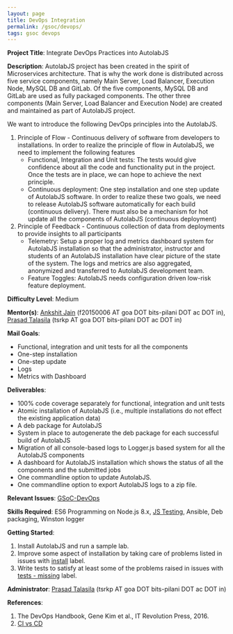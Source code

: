 ```yaml
---
layout: page
title: DevOps Integration
permalink: /gsoc/devops/
tags: gsoc devops
---
```

**Project Title**: Integrate DevOps Practices into AutolabJS

**Description**: AutolabJS project has been created in the spirit of Microservices architecture. That is why the work done is distributed across five service components, namely Main Server, Load Balancer, Execution Node, MySQL DB and GitLab. Of the five components, MySQL DB and GitLab are used as fully packaged components. The other three components (Main Server, Load Balancer and Execution Node) are created and maintained as part of AutolabJS project.

We want to introduce the following DevOps principles into the AutolabJS.
1. Principle of Flow - Continuous delivery of software from developers to installations. In order to realize the principle of flow in AutolabJS, we need to implement the following features
    * Functional, Integration and Unit tests: The tests would give confidence about all the code and functionality put in the project. Once the tests are in place, we can hope to achieve the next principle.
    * Continuous deployment: One step installation and one step update of AutolabJS software. In order to realize these two goals, we need to release AutolabJS software automatically for each build (continuous delivery). There must also be a mechanism for hot update all the components of AutolabJS (continuous deployment)  
1. Principle of Feedback - Continuous collection of data from deployments to provide insights to all participants
    * Telemetry: Setup a proper log and metrics dashboard system for AutolabJS installation so that the administrator, instructor and students of an AutolabJS installation have clear picture of the state of the system. The logs and metrics are also aggregated, anonymized and transferred to AutolabJS development team.
    * Feature Toggles: AutolabJS needs configuration driven low-risk feature deployment.

**Difficulty Level**: Medium

**Mentor(s)**: [Ankshit Jain](https://github.com/AnkshitJain) (f20150006 AT goa DOT bits-pilani DOT ac DOT in), [Prasad Talasila](https://github.com/prasadtalasila) (tsrkp AT goa DOT bits-pilani DOT ac DOT in)

**Mail Goals**:
* Functional, integration and unit tests for all the components
* One-step installation
* One-step update
* Logs
* Metrics with Dashboard

**Deliverables**:
* 100% code coverage separately for functional, integration and unit tests
* Atomic installation of AutolabJS (i.e., multiple installations do not effect the existing application data)
* A deb package for AutolabJS
* System in place to autogenerate the deb package for each successful build of AutolabJS
* Migration of all console-based logs to Logger.js based system for all the AutolabJS components
* A dashboard for AutolabJS installation which shows the status of all the components and the submitted jobs
* One commandline option to update AutolabJS.
* One commandline option to export AutolabJS logs to a zip file.

**Relevant Issues**: [GSoC-DevOps](https://github.com/AutolabJS/AutolabJS/labels/GSoC-DevOps)

**Skills Required**: ES6 Programming on Node.js 8.x, [JS Testing](https://github.com/AutolabJS/AutolabJS/wiki/Testing), Ansible, Deb packaging, Winston logger

**Getting Started**:
1. Install AutolabJS and run a sample lab.
1. Improve some aspect of installation by taking care of problems listed in issues with [install](https://github.com/AutolabJS/AutolabJS/labels/install) label.
1. Write tests to satisfy at least some of the problems raised in issues with [tests - missing](https://github.com/AutolabJS/AutolabJS/labels/tests%20-%20missing) label.


**Administrator**: [Prasad Talasila](https://github.com/prasadtalasila) (tsrkp AT goa DOT bits-pilani DOT ac DOT in)

**References**:

1. The DevOps Handbook, Gene Kim et al., IT Revolution Press, 2016.
1. [CI vs CD](https://www.atlassian.com/continuous-delivery/ci-vs-ci-vs-cd)
